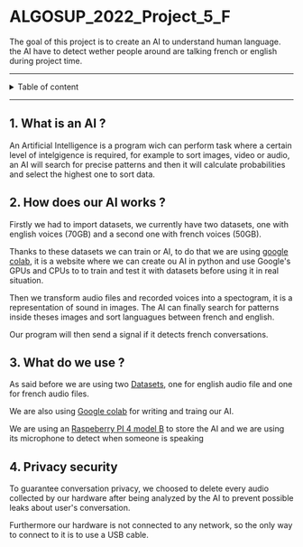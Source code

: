 # ALGOSUP_2022_Project_5_F

The goal of this project is to create an AI to understand human language. the AI have to detect wether people around are talking french or english during project time.

<hr>

<details><summary>Table of content</summary>

- [1. What is an AI ?](#1-what-is-an-ai)
- [2. How does our AI works ?](#2-how-does-our-ai-works)
- [3. What do we use ?](#3-what-do-we-use)
- [4. Privacy security](#4-privacy-security)
</details>

<hr>

## 1. What is an AI ?

An Artificial Intelligence is a program wich can perform task where a certain level of intelgigence is required, for example to sort images, video or audio, an AI will search for precise patterns and then it will calculate probabilities and select the highest one to sort data.

## 2. How does our AI works ?

Firstly we had to import datasets, we currently have two datasets, one with english voices (70GB) and a second one with french voices (50GB).

Thanks to these datasets we can train or AI, to do that we are using [google colab](https://colab.research.google.com/?hl=en), it is a website where we can create ou AI in python and use Google's GPUs and CPUs to to train and test it with datasets before using it in real situation.

Then we transform audio files and recorded voices into a spectogram, it is a representation of sound in images. The AI can finally search for patterns inside theses images and sort languagues between french and english.

Our program will then send a signal if it detects french conversations.

## 3. What do we use ?

As said before we are using two [Datasets](https://drive.google.com/drive/folders/1SvLSIthSYgJJO5LWM9ecqLFiahR-dNqH?usp=sharing), one for english audio file and one for french audio files.

We are also using [Google colab](https://colab.research.google.com/?hl=en) for writing and traing our AI.

We are using an [Raspeberry PI 4 model B](https://fr.rs-online.com/web/p/raspberry-pi/1822098?cm_mmc=FR-PPC-DS3A-_-google-_-3_FR_FR_MPN_Raspberry+Pi+%26+Arduino+%26+Outils+de+d%C3%A9veloppement_Raspberry+Pi_Exact-_-Raspberry+Pi+-+1822098+-+Raspberry+Pi+4+8G+Model+B-_-raspberry+pi+4+8g+model+b&matchtype=e&aud-827186183686:kwd-911155539340&gclid=Cj0KCQjwhLKUBhDiARIsAMaTLnHnLZkA9mBSBhKMJNn7Jk8OqPQ4bivH10LQnhWVOGP6PPHJ8np7k_IaAh-IEALw_wcB&gclsrc=aw.ds) to store the AI and we are using its microphone to detect when someone is speaking

## 4. Privacy security

To guarantee conversation privacy, we choosed to delete every audio collected by our hardware after being analyzed by the AI to prevent possible leaks about user's conversation.

Furthermore our hardware is not connected to any network, so the only way to connect to it is to use a USB cable.
